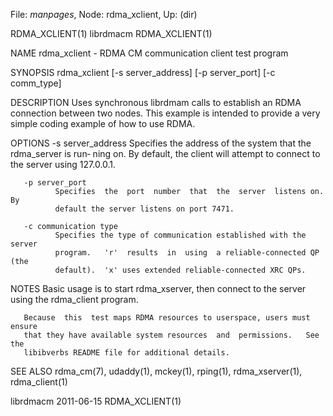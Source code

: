 File: *manpages*,  Node: rdma_xclient,  Up: (dir)

RDMA_XCLIENT(1)                    librdmacm                   RDMA_XCLIENT(1)



NAME
       rdma_xclient - RDMA CM communication client test program

SYNOPSIS
       rdma_xclient [-s server_address] [-p server_port] [-c comm_type]

DESCRIPTION
       Uses synchronous librdmam calls to establish an RDMA connection between
       two nodes.  This example is intended to provide a  very  simple  coding
       example of how to use RDMA.

OPTIONS
       -s server_address
              Specifies the address of the system that the rdma_server is run‐
              ning on.  By default, the client will attempt to connect to  the
              server using 127.0.0.1.

       -p server_port
              Specifies  the  port  number  that  the  server  listens on.  By
              default the server listens on port 7471.

       -c communication type
              Specifies the type of communication established with the  server
              program.   'r'  results  in  using  a reliable-connected QP (the
              default).  'x' uses extended reliable-connected XRC QPs.

NOTES
       Basic usage is to start rdma_xserver, then connect to the server  using
       the rdma_client program.

       Because  this  test maps RDMA resources to userspace, users must ensure
       that they have available system resources  and  permissions.   See  the
       libibverbs README file for additional details.

SEE ALSO
       rdma_cm(7),    udaddy(1),    mckey(1),    rping(1),    rdma_xserver(1),
       rdma_client(1)



librdmacm                         2011-06-15                   RDMA_XCLIENT(1)
